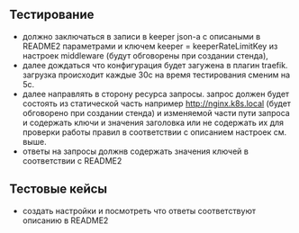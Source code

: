 ## Тестирование

- должно заключаться в записи в keeper json-а c описаными в README2 параметрами и ключем keeper = keeperRateLimitKey из настроек middleware (будут обговорены при создании стенда),
- далее дождаться что конфигурация будет загужена в плагин traefik. загрузка происходит каждые 30c на время тестирования сменим на 5c.
- далее направлять в сторону ресурса запросы. запрос должен будет состоять из статической часть например http://nginx.k8s.local (будет обговорено при создании стенда) 
  и изменяемой части пути запроса и содержать ключи и значения заголовка или не содержать их для проверки работы правил в соответствии с описанием настроек см. выше.
- ответы на запросы должнв содержать значения ключей в соответствии с README2


## Тестовые кейсы

- создать настройки и посмотреть что ответы соответствуют описанию в README2
